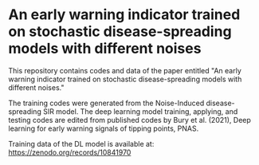 # An early warning indicator trained on stochastic disease-spreading models with different noises
This repository contains codes and data of the paper entitled "An early warning indicator trained on stochastic disease-spreading models with different noises."

The training codes were generated from the Noise-Induced disease-spreading SIR model. The deep learning model training, applying, and testing codes are edited from published codes by Bury et al. (2021), Deep learning for early warning signals of tipping points, PNAS. 

Training data of the DL model is available at: https://zenodo.org/records/10841970 
